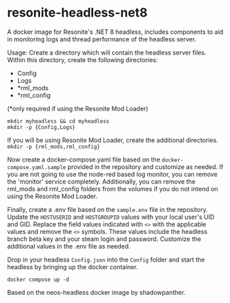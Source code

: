 # resonite-headless-net8
A docker image for Resonite's .NET 8 headless, includes components to aid in monitoring logs and thread performance of the headless server.

Usage: Create a directory which will contain the headless server files. Within this directory, create the following directories:

* Config
* Logs
* *rml_mods
* *rml_config

(*only required if using the Resonite Mod Loader)

```
mkdir myheadless && cd myheadless
mkdir -p {Config,Logs}
```

If you will be using Resonite Mod Loader, create the additional directories.
```mkdir -p {rml_mods,rml_config}```

Now create a docker-compose.yaml file based on the ```docker-compose.yaml.sample``` provided in the repository and customize as needed. If you are not going to use the node-red based log monitor, you can remove the 'monitor' service completely. Additionally, you can remove the rml_mods and rml_config folders from the volumes if you do not intend on using the Resonite Mod Loader.

Finally, create a .env file based on the ```sample.env``` file in the repository. Update the ```HOSTUSERID``` and ```HOSTGROUPID``` values with your local user's UID and GID. Replace the field values indicated with ```<>``` with the applicable values and remove the ```<>``` symbols. These values include the headless branch beta key and your steam login and password. Customize the additional values in the .env file as needed.

Drop in your headless ```Config.json``` into the ```Config``` folder and start the headless by bringing up the docker container.

```docker compose up -d```

Based on the neos-headless docker image by shadowpanther.
